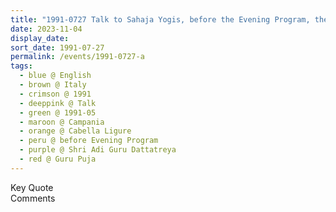 ```yaml
---
title: "1991-0727 Talk to Sahaja Yogis, before the Evening Program, the day before Guru Pūjā, Tent, Cabella Ligure, Alessandria, Italy"
date: 2023-11-04
display_date: 
sort_date: 1991-07-27
permalink: /events/1991-0727-a
tags:
  - blue @ English
  - brown @ Italy
  - crimson @ 1991
  - deeppink @ Talk
  - green @ 1991-05
  - maroon @ Campania
  - orange @ Cabella Ligure
  - peru @ before Evening Program
  - purple @ Shri Adi Guru Dattatreya
  - red @ Guru Puja
---
```


<wave-list>
  <list-title color="green" width="75">Key Quote</list-title>
  <list-item color="BlanchedAlmond"  width="200"></list-item>
  <list-item color="Lavender"></list-item>
  <list-item color="BlanchedAlmond"></list-item>
</wave-list>

<br>

<wave-list>
  <list-title color="green" width="75">Comments</list-title>
  <list-item color="BlanchedAlmond"  width="200"></list-item>
  <list-item color="Lavender"></list-item>
  <list-item color="BlanchedAlmond"></list-item>
</wave-list>